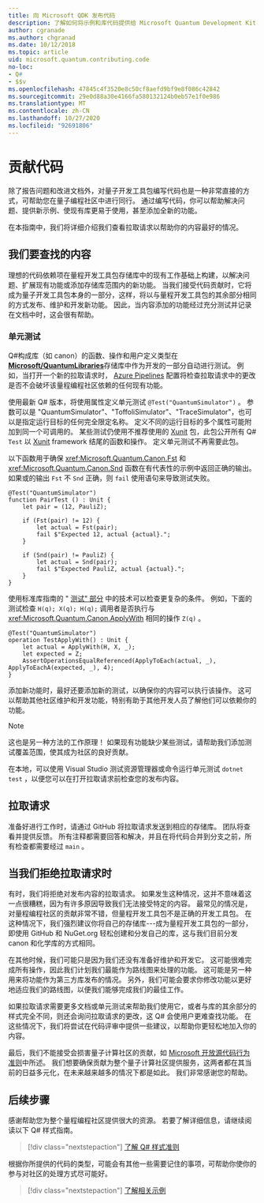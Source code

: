 ```yaml
---
title: 向 Microsoft QDK 发布代码
description: 了解如何将示例和库代码提供给 Microsoft Quantum Development Kit (QDK) 。
author: cgranade
ms.author: chgranad
ms.date: 10/12/2018
ms.topic: article
uid: microsoft.quantum.contributing.code
no-loc:
- Q#
- $$v
ms.openlocfilehash: 47845c4f3520e8c50cf8aefd9bf9e8f086c42842
ms.sourcegitcommit: 29e0d88a30e4166fa580132124b0eb57e1f0e986
ms.translationtype: MT
ms.contentlocale: zh-CN
ms.lasthandoff: 10/27/2020
ms.locfileid: "92691806"
---
```

# <a name="contributing-code"></a>贡献代码

除了报告问题和改进文档外，对量子开发工具包编写代码也是一种非常直接的方式，可帮助您在量子编程社区中进行同行。
通过编写代码，你可以帮助解决问题、提供新示例、使现有库更易于使用，甚至添加全新的功能。

在本指南中，我们将详细介绍我们查看拉取请求以帮助你的内容最好的情况。

## <a name="what-we-look-for"></a>我们要查找的内容

理想的代码依赖项在量程开发工具包存储库中的现有工作基础上构建，以解决问题、扩展现有功能或添加存储库范围内的新功能。
当我们接受代码贡献时，它将成为量子开发工具包本身的一部分，这样，将以与量程开发工具包的其余部分相同的方式发布、维护和开发新功能。
因此，当内容添加的功能经过充分测试并记录在文档中时，这会很有帮助。

### <a name="unit-tests"></a>单元测试

Q#构成库（如 canon）的函数、操作和用户定义类型在 [**Microsoft/QuantumLibraries**](https://github.com/Microsoft/QuantumLibraries/)存储库中作为开发的一部分自动进行测试。
例如，当打开一个新的拉取请求时， [Azure Pipelines](https://azure.microsoft.com/services/devops/pipelines/) 配置将检查拉取请求中的更改是否不会破坏该量程编程社区依赖的任何现有功能。

使用最新 Q# 版本，将使用属性定义单元测试 `@Test("QuantumSimulator")` 。 参数可以是 "QuantumSimulator"、"ToffoliSimulator"、"TraceSimulator"，也可以是指定运行目标的任何完全限定名称。 定义不同的运行目标的多个属性可能附加到同一个可调用的。 某些测试仍使用不推荐使用的 [Xunit](https://www.nuget.org/packages/Microsoft.Quantum.Xunit/) 包，此包公开所有 Q# `Test` 以 [Xunit](https://xunit.github.io/) framework 结尾的函数和操作。 定义单元测试不再需要此包。 

以下函数用于确保 <xref:Microsoft.Quantum.Canon.Fst> 和 <xref:Microsoft.Quantum.Canon.Snd> 函数在有代表性的示例中返回正确的输出。
如果或的输出 `Fst` 不 `Snd` 正确，则 `fail` 使用语句来导致测试失败。

```qsharp
@Test("QuantumSimulator")
function PairTest () : Unit {
    let pair = (12, PauliZ);

    if (Fst(pair) != 12) {
        let actual = Fst(pair);
        fail $"Expected 12, actual {actual}.";
    }

    if (Snd(pair) != PauliZ) {
        let actual = Snd(pair);
        fail $"Expected PauliZ, actual {actual}.";
    }
}
```

使用标准库指南的 " [测试" 部分](xref:microsoft.quantum.libraries.diagnostics) 中的技术可以检查更复杂的条件。
例如，下面的测试检查 `H(q); X(q); H(q);` 调用者是否执行与 <xref:Microsoft.Quantum.Canon.ApplyWith> 相同的操作 `Z(q)` 。

```Q#
@Test("QuantumSimulator")
operation TestApplyWith() : Unit {
    let actual = ApplyWith(H, X, _);
    let expected = Z;
    AssertOperationsEqualReferenced(ApplyToEach(actual, _), ApplyToEachA(expected, _), 4);
}
```

添加新功能时，最好还要添加新的测试，以确保你的内容可以执行该操作。
这可以帮助其他社区维护和开发功能，特别有助于其他开发人员了解他们可以依赖你的功能。

> [!NOTE]
> 这也是另一种方法的工作原理！
> 如果现有功能缺少某些测试，请帮助我们添加测试覆盖范围，使其成为社区的良好贡献。

在本地，可以使用 Visual Studio 测试资源管理器或命令运行单元测试 `dotnet test` ，以便您可以在打开拉取请求前检查您的发布内容。

<!-- TODO:
### Comments and Documentation ###

### Citations and References ### -->

## <a name="pull-requests"></a>拉取请求

准备好进行工作时，请通过 GitHub 将拉取请求发送到相应的存储库。
团队将查看并提供反馈。 所有注释都需要回答和解决，并且在将代码合并到分支之前，所有检查都需要经过 `main` 。

## <a name="when-well-reject-a-pull-request"></a>当我们拒绝拉取请求时

有时，我们将拒绝对发布内容的拉取请求。
如果发生这种情况，这并不意味着这一点很糟糕，因为有许多原因导致我们无法接受特定的内容。
最常见的情况是，对量程编程社区的贡献非常不错，但量程开发工具包不是正确的开发工具包。
在这种情况下，我们强烈建议你将自己的存储库---成为量程开发工具包的一部分，即使用 GitHub 和 NuGet.org 轻松创建和分发自己的库，这与我们目前分发 canon 和化学库的方式相同。

在其他时候，我们可能只是因为我们还没有准备好维护和开发它。
这可能很难完成所有操作，因此我们计划我们最能作为路线图来处理的功能。
这可能是另一种用来将功能作为第三方库发布的情况。
另外，我们可能会要求你修改功能以更好地适应我们的路线图，以便我们能够完成我们的最佳工作。

如果拉取请求需要更多文档或单元测试来帮助我们使用它，或者与库的其余部分的样式完全不同，则还会询问拉取请求的更改，这 Q# 会使用户更难查找功能。
在这些情况下，我们将尝试在代码评审中提供一些建议，以帮助你更轻松地加入你的内容。

最后，我们不能接受会损害量子计算社区的贡献，如 [Microsoft 开放源代码行为准则](https://opensource.microsoft.com/codeofconduct/)中所述。
我们想要确保贡献为整个量子计算社区提供服务，这两者都在其当前的日益多元化，在未来越来越多的情况下都是如此。
我们非常感谢您的帮助。

## <a name="next-steps"></a>后续步骤

感谢帮助您为整个量程编程社区提供很大的资源。
若要了解详细信息，请继续阅读以下 Q# 样式指南。

> [!div class="nextstepaction"]
> [了解 Q# 样式准则](xref:microsoft.quantum.contributing.style)

根据你所提供的代码的类型，可能会有其他一些需要记住的事项，可帮助你使你的参与对社区的处理方式尽可能好。

> [!div class="nextstepaction"]
> [了解相关示例](xref:microsoft.quantum.contributing.samples)
